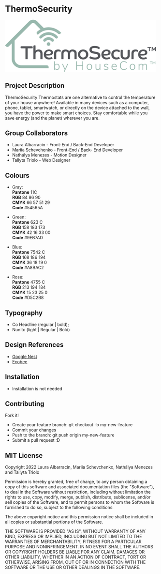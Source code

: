 # ThermoSecurity  
<img src="./assets/logo_thermoSecure.svg" width="500" style="margin: 0 auto ">

## Project Description 
ThermoSecurity Thermostats are one alternative to control the temperature of your house anywhere! Available in many devices such as a computer, phone, tablet, smartwatch, or directly on the device attached to the wall, you have the power to make smart choices.
Stay comfortable while you save energy (and the planet) wherever you are. 
## Group Collaborators 

- Laura Albarracin - Front-End / Back-End Developer
- Mariia Schevchenko - Front-End / Back- End Developer
- Nathálya Menezes - Motion Designer
- Tallyta Triolo - Web Designer 

## Colours 
- Gray: <br>
  **Pantone** 11C<br>
  **RGB** 84 86 90<br>
  **CMYK** 66 57 51 29<br>
  **Code** #54565A<br>

- Green:<br>
  **Pantone** 623 C <br>
  **RGB** 158 183 173 <br>
  **CMYK** 42 16 33 00 <br>
  **Code** #9EB7AD<br>

- Blue:<br>
  **Pantone** 7542 C<br>
  **RGB** 168 186 194 <br>
  **CMYK** 36 18 19 0<br>
  **Code** #A8BAC2<br>

- Rose:<br>
  **Pantone** 4755 C<br>
  **RGB** 213 194 184<br>
  **CMYK** 15 23 25 0<br>
  **Code** #D5C2B8<br>


## Typography 
- Co Headline (regular | bold);
- Nunito (light | Regular | Bold)


## Design References 
- [Google Nest](https://store.google.com/ca/category/nest_thermostats?hl=en-GB)
- [Ecobee](https://www.ecobee.com/en-ca/)

## Installation 
- Installation is not needed

## Contributing 

Fork it!

- Create your feature branch: git checkout -b my-new-feature
- Commit your changes
- Push to the branch: git push origin my-new-feature
- Submit a pull request :D

## MIT License
Copyright 2022 Laura Albarracin, Mariia Schevchenko, Nathálya Menezes and Tallyta Triolo

Permission is hereby granted, free of charge, to any person obtaining a copy of this software and associated documentation files (the "Software"), to deal in the Software without restriction, including without limitation the rights to use, copy, modify, merge, publish, distribute, sublicense, and/or sell copies of the Software, and to permit persons to whom the Software is furnished to do so, subject to the following conditions:

The above copyright notice and this permission notice shall be included in all copies or substantial portions of the Software.

THE SOFTWARE IS PROVIDED "AS IS", WITHOUT WARRANTY OF ANY KIND, EXPRESS OR IMPLIED, INCLUDING BUT NOT LIMITED TO THE WARRANTIES OF MERCHANTABILITY, FITNESS FOR A PARTICULAR PURPOSE AND NONINFRINGEMENT. IN NO EVENT SHALL THE AUTHORS OR COPYRIGHT HOLDERS BE LIABLE FOR ANY CLAIM, DAMAGES OR OTHER LIABILITY, WHETHER IN AN ACTION OF CONTRACT, TORT OR OTHERWISE, ARISING FROM, OUT OF OR IN CONNECTION WITH THE SOFTWARE OR THE USE OR OTHER DEALINGS IN THE SOFTWARE.
